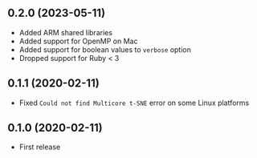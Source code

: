 ## 0.2.0 (2023-05-11)

- Added ARM shared libraries
- Added support for OpenMP on Mac
- Added support for boolean values to `verbose` option
- Dropped support for Ruby < 3

## 0.1.1 (2020-02-11)

- Fixed `Could not find Multicore t-SNE` error on some Linux platforms

## 0.1.0 (2020-02-11)

- First release
